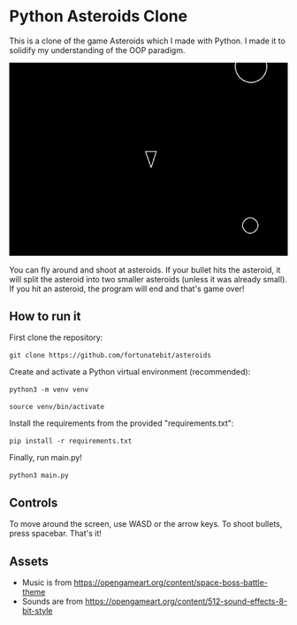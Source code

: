 # Python Asteroids Clone

This is a clone of the game Asteroids which I made with Python. I made it to solidify my understanding of the OOP paradigm.

![Asteroids clone gameplay showcase](asteroids.gif)

You can fly around and shoot at asteroids. If your bullet hits the asteroid, it will split the asteroid into two smaller asteroids (unless it was already small). If you hit an asteroid, the program will end and that's game over!

## How to run it

First clone the repository:

`git clone https://github.com/fortunatebit/asteroids`

Create and activate a Python virtual environment (recommended):

`python3 -m venv venv`

`source venv/bin/activate`

Install the requirements from the provided "requirements.txt":

`pip install -r requirements.txt`

Finally, run main.py!

`python3 main.py`

## Controls

To move around the screen, use WASD or the arrow keys. To shoot bullets, press spacebar. That's it!

## Assets
- Music is from https://opengameart.org/content/space-boss-battle-theme
- Sounds are from https://opengameart.org/content/512-sound-effects-8-bit-style
